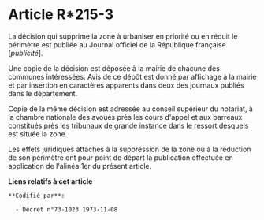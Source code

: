 # Article R*215-3

La décision qui supprime la zone à urbaniser en priorité ou en réduit le périmètre est publiée au Journal officiel de la
République française [*publicité*].

Une copie de la décision est déposée à la mairie de chacune des communes intéressées. Avis de ce dépôt est donné par
affichage à la mairie et par insertion en caractères apparents dans deux des journaux publiés dans le département.

Copie de la même décision est adressée au conseil supérieur du notariat, à la chambre nationale des avoués près les cours
d'appel et aux barreaux constitués près les tribunaux de grande instance dans le ressort desquels est située la zone.

Les effets juridiques attachés à la suppression de la zone ou à la réduction de son périmètre ont pour point de départ la
publication effectuée en application de l'alinéa 1er du présent article.

**Liens relatifs à cet article**

	**Codifié par**:

	  - Décret n°73-1023 1973-11-08
